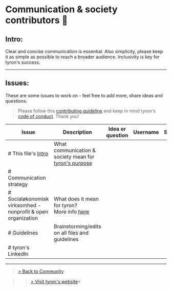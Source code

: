 # Communication & society contributors :high_brightness:
## Intro:
Clear and concise communication is essential. Also simplicity, please keep it as simple as possible to reach a broader audience. Inclusivity is key for tyron's success.

---
## Issues:
These are some issues to work on - feel free to add more, share ideas and questions.

> Please follow this [contributing guideline](/CONTRIBUTING.md) and keep in mind tyron's [code of conduct](/CODE_OF_CONDUCT.md). Thank you!

| Issue | Description | Idea or question | Username | Status |
|---|---|---|---|---|
|# This file's [Intro](#intro) | What communication & society mean for [tyron's purpose](https://www.tyron.network/#the-purpose-of-tyron)|
|# Communication strategy |
|# Socialøkonomisk virksomhed - nonprofit & open organization | What does it mean for tyron? <br/> More info [here](https://www.startupsvar.dk/socialoekonomisk-virksomhed) |
|# Guidelines | Brainstorming/edits on all files and guidelines |
|# tyron's LinkedIn |

---

> <a href="/community"> > Back to Community </a>

>> [> Visit tyron's website](https://www.tyron.network/):zap:
